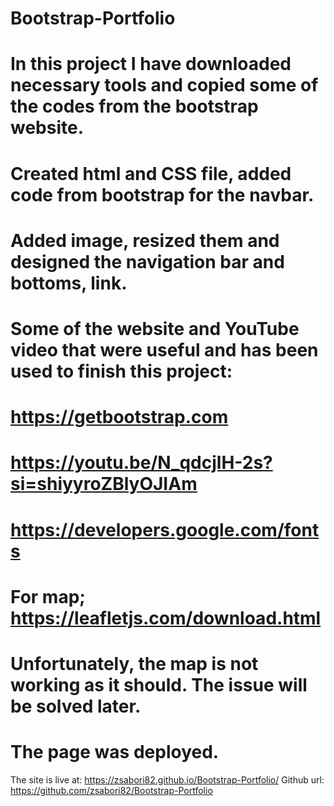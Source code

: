 
# Bootstrap-Portfolio
# In this project I have downloaded necessary tools and copied some of the codes from the bootstrap website.
# Created html and CSS file, added code from bootstrap for the navbar. 
# Added image, resized them and designed the navigation bar and bottoms, link.
# Some of the website and YouTube video that were useful and has been used to finish this project:
# https://getbootstrap.com
# https://youtu.be/N_qdcjlH-2s?si=shiyyroZBlyOJIAm
# https://developers.google.com/fonts
# For map; https://leafletjs.com/download.html
# Unfortunately, the map is not working as it should. The issue will be solved later.
# The page was deployed.
The site is live at: https://zsabori82.github.io/Bootstrap-Portfolio/
Github url: https://github.com/zsabori82/Bootstrap-Portfolio
